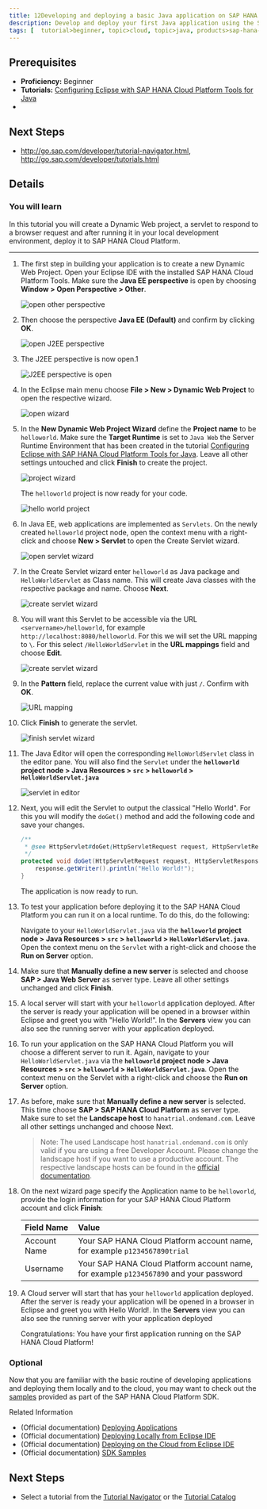 ```yaml
---
title: 12Developing and deploying a basic Java application on SAP HANA Cloud Platform
description: Develop and deploy your first Java application using the SAP HANA Cloud Platform Tools for Java
tags: [  tutorial>beginner, topic>cloud, topic>java, products>sap-hana-cloud-platform ]
---
```


 ## Prerequisites  
 - **Proficiency:** Beginner
 - **Tutorials:** [Configuring Eclipse with SAP HANA Cloud Platform Tools for Java](http://go.sap.com/developer/tutorials/hcp-java-eclipse-setup.html)
 - 
## Next Steps
 - http://go.sap.com/developer/tutorial-navigator.html, http://go.sap.com/developer/tutorials.html

## Details
### You will learn  
In this tutorial you will create a Dynamic Web project, a servlet to respond to a browser request and after running it in your local development environment, deploy it to SAP HANA Cloud Platform.



---


1. The first step in building your application is to create a new Dynamic Web Project. Open your Eclipse IDE with the installed SAP HANA Cloud Platform Tools. Make sure the **Java EE perspective** is open by choosing **Window > Open Perspective > Other**.

    ![open other perspective](http://go.sap.com/dam/application/imagelibrary/photos/276000/276640.jpg.adapt.450_255.false.jpg)

2. Then choose the perspective **Java EE (Default)** and confirm by clicking **OK**.

    ![open J2EE perspective](http://go.sap.com/dam/application/imagelibrary/photos/276000/276640.jpg.adapt.450_255.false.jpg)

3. The J2EE perspective is now open.1

    ![J2EE perspective is open](http://go.sap.com/dam/application/imagelibrary/photos/276000/276640.jpg.adapt.450_255.false.jpg)

4. In the Eclipse main menu choose **File > New > Dynamic Web Project** to open the respective wizard.

    ![open wizard](http://go.sap.com/dam/application/imagelibrary/photos/276000/276640.jpg.adapt.450_255.false.jpg)
    
5. In the **New Dynamic Web Project Wizard** define the **Project name** to be `helloworld`. Make sure the **Target Runtime** is set to `Java Web` the Server Runtime Environment that has been created in the tutorial [Configuring Eclipse with SAP HANA Cloud Platform Tools for Java](http://go.sap.com/developer/tutorials/hcp-java-eclipse-setup.html). Leave all other settings untouched and click **Finish** to create the project.

    ![project wizard](http://go.sap.com/dam/application/imagelibrary/photos/276000/276640.jpg.adapt.450_255.false.jpg)

    The `helloworld` project is now ready for your code.
    
    ![hello world project](http://go.sap.com/dam/application/imagelibrary/photos/276000/276640.jpg.adapt.450_255.false.jpg)

6. In Java EE, web applications are implemented as `Servlets`. On the newly created `helloworld` project node, open the context menu with a right-click and choose **New > Servlet** to open the Create Servlet wizard.

    ![open servlet wizard](http://go.sap.com/dam/application/imagelibrary/photos/276000/276640.jpg.adapt.450_255.false.jpg) 


7. In the Create Servlet wizard enter `helloworld` as Java package and `HelloWorldServlet` as Class name. This will create Java classes with the respective package and name. Choose **Next**.

    ![create servlet wizard](http://go.sap.com/dam/application/imagelibrary/photos/276000/276640.jpg.adapt.450_255.false.jpg) 

8. You will want this Servlet to be accessible via the URL `<servername>/helloworld`, for example `http://localhost:8080/helloworld`. For this we will set the URL mapping to `\`. For this select `/HelloWorldServlet` in the **URL mappings** field and choose **Edit**.

    ![create servlet wizard](http://go.sap.com/dam/application/imagelibrary/photos/276000/276640.jpg.adapt.450_255.false.jpg)

9. In the **Pattern** field, replace the current value with just `/`. Confirm with **OK**.

    ![URL mapping](http://go.sap.com/dam/application/imagelibrary/photos/276000/276640.jpg.adapt.450_255.false.jpg)
 
10. Click **Finish** to generate the servlet.

    ![finish servlet wizard](http://go.sap.com/dam/application/imagelibrary/photos/276000/276640.jpg.adapt.450_255.false.jpg)

11. The Java Editor will open the corresponding `HelloWorldServlet` class in the editor pane. You will also find the `Servlet` under the **`helloworld` project node > Java Resources > `src` > `helloworld` > `HelloWorldServlet.java`**

    ![servlet in editor](http://go.sap.com/dam/application/imagelibrary/photos/276000/276640.jpg.adapt.450_255.false.jpg)
    
12. Next, you will edit the Servlet to output the classical "Hello World". For this you will modify the `doGet()` method and add the following code and save your changes.


    ```java
    /**
     * @see HttpServlet#doGet(HttpServletRequest request, HttpServletResponse response)
     */
    protected void doGet(HttpServletRequest request, HttpServletResponse response) throws ServletException, IOException {
        response.getWriter().println("Hello World!");
    }
    ```



    The application is now ready to run.

13. To test your application before deploying it to the SAP HANA Cloud Platform you can run it on a local runtime. To do this, do the following:

    Navigate to your `HelloWorldServlet.java` via the **`helloworld` project node > Java Resources > `src` > `helloworld` > `HelloWorldServlet.java`**. Open the context menu on the `Servlet` with a right-click and choose the **Run on Server** option.



14. Make sure that **Manually define a new server** is selected and choose **SAP > Java Web Server** as server type. Leave all other settings unchanged and click **Finish**.


15. A local server will start with your `helloworld` application deployed. After the server is ready your application will be opened in a browser within Eclipse and greet you with "Hello World!". In the **Servers** view you can also see the running server with your application deployed.


16. To run your application on the SAP HANA Cloud Platform you will choose a different server to run it. Again, navigate to your `HelloWorldServlet.java` via the **`helloworld` project node > Java Resources > `src` > `helloworld` > `HelloWorldServlet.java`**. Open the context menu on the Servlet with a right-click and choose the **Run on Server** option.


17. As before, make sure that **Manually define a new server** is selected. This time choose **SAP > SAP HANA Cloud Platform** as server type. Make sure to set the **Landscape host** to `hanatrial.ondemand.com`. Leave all other settings unchanged and choose Next.


    > Note: The used Landscape host `hanatrial.ondemand.com` is only valid if you are using a free Developer Account. Please change the landscape host if you want to use a productive account. The respective landscape hosts can be found in the [official documentation](https://help.hana.ondemand.com/help/frameset.htm?e4986153bb571014a2ddc2fdd682ee90.html).
    
    
18. On the next wizard page specify the Application name to be `helloworld`, provide the login information for your SAP HANA Cloud Platform account and click **Finish**:

    Field Name     | Value
    :------------- | :-------------
    Account Name   | Your SAP HANA Cloud Platform account name, for example `p1234567890trial`
    Username       | Your SAP HANA Cloud Platform account name, for example `p1234567890` and your password 


19. A Cloud server will start that has your `helloworld` application deployed. After the server is ready your application will be opened in a browser in Eclipse and greet you with Hello World!. In the **Servers** view you can also see the running server with your application deployed


    Congratulations: You have your first application running on the SAP HANA Cloud Platform!


### Optional
Now that you are familiar with the basic routine of developing applications and deploying them locally and to the cloud, you may want to check out the [samples](https://help.hana.ondemand.com/help/frameset.htm?937ce0d172bb101490cf767db0e91070.html) provided as part of the SAP HANA Cloud Platform SDK.

Related Information

 - (Official documentation) [Deploying Applications](https://help.hana.ondemand.com/help/frameset.htm?e5dfbc6cbb5710149279f67fb43d4e5d.html)
 - (Official documentation) [Deploying Locally from Eclipse IDE](https://help.hana.ondemand.com/help/frameset.htm?0f16c9db4a9c407abb1b4987c0afe714.html)
 - (Official documentation) [Deploying on the Cloud from Eclipse IDE](https://help.hana.ondemand.com/help/frameset.htm?60ab35d9edde43a1b38cf48174a3dca2.html)
 - (Official documentation) [SDK Samples](https://help.hana.ondemand.com/help/frameset.htm?937ce0d172bb101490cf767db0e91070.html)


## Next Steps
 - Select a tutorial from the [Tutorial Navigator](http://go.sap.com/developer/tutorial-navigator.html) or the [Tutorial Catalog](http://go.sap.com/developer/tutorials.html)
